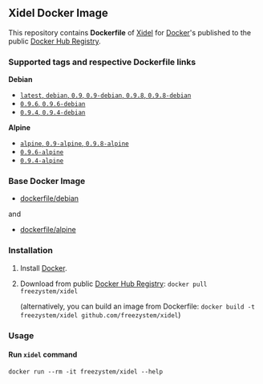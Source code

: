 ## Xidel Docker Image

This repository contains **Dockerfile** of [Xidel](http://www.videlibri.de/xidel.html) 
for [Docker](https://www.docker.com/)'s published to the public 
[Docker Hub Registry](https://registry.hub.docker.com/).

### Supported tags and respective Dockerfile links

**Debian**
* [`latest`, `debian`, `0.9`, `0.9-debian`, `0.9.8`, `0.9.8-debian`](https://github.com/Freezystem/xidel/blob/master/debian/0.9.8/Dockerfile)
* [`0.9.6`, `0.9.6-debian`](https://github.com/Freezystem/xidel/blob/master/debian/0.9.6/Dockerfile)
* [`0.9.4`, `0.9.4-debian`](https://github.com/Freezystem/xidel/blob/master/debian/0.9.4/Dockerfile)

**Alpine**
* [`alpine`, `0.9-alpine`, `0.9.8-alpine`](https://github.com/Freezystem/xidel/blob/master/alpine/0.9.8/Dockerfile)
* [`0.9.6-alpine`](https://github.com/Freezystem/xidel/blob/master/alpine/0.9.6/Dockerfile)
* [`0.9.4-alpine`](https://github.com/Freezystem/xidel/blob/master/alpine/0.9.4/Dockerfile)

### Base Docker Image

* [dockerfile/debian](https://hub.docker.com/_/debian/)

and

* [dockerfile/alpine](https://hub.docker.com/_/alpine/)

### Installation

1. Install [Docker](https://www.docker.com/).

2. Download from public [Docker Hub Registry](https://registry.hub.docker.com/): `docker pull freezystem/xidel`

   (alternatively, you can build an image from Dockerfile: `docker build -t freezystem/xidel github.com/freezystem/xidel`)

### Usage

#### Run `xidel` command

`docker run --rm -it freezystem/xidel --help`